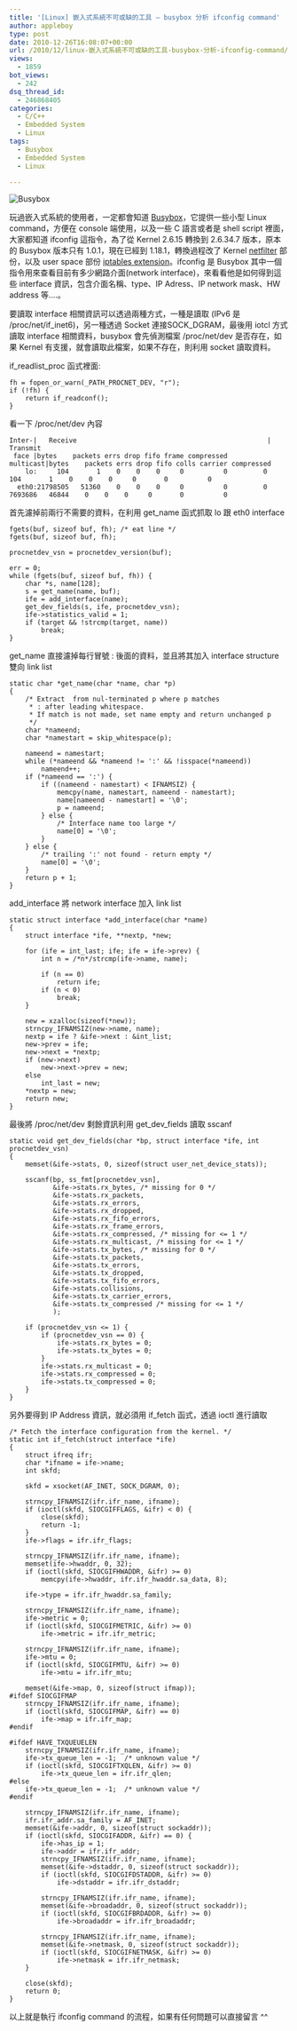 ```yaml
---
title: '[Linux] 嵌入式系統不可或缺的工具 – busybox 分析 ifconfig command'
author: appleboy
type: post
date: 2010-12-26T16:08:07+00:00
url: /2010/12/linux-嵌入式系統不可或缺的工具-busybox-分析-ifconfig-command/
views:
  - 1859
bot_views:
  - 242
dsq_thread_id:
  - 246868405
categories:
  - C/C++
  - Embedded System
  - Linux
tags:
  - Busybox
  - Embedded System
  - Linux

---
```

<img src="https://i1.wp.com/www.busybox.net/images/busybox1.png?w=840" alt="Busybox" data-recalc-dims="1" /> 

玩過嵌入式系統的使用者，一定都會知道 [Busybox][1]，它提供一些小型 Linux command，方便在 console 端使用，以及一些 C 語言或者是 shell script 裡面，大家都知道 ifconfig 這指令，為了從 Kernel 2.6.15 轉換到 2.6.34.7 版本，原本的 Busybox 版本只有 1.0.1，現在已經到 1.18.1，轉換過程改了 Kernel [netfilter][2] 部份，以及 user space 部份 [iptables extension][3]。ifconfig 是 Busybox 其中一個指令用來查看目前有多少網路介面(network interface)，來看看他是如何得到這些 interface 資訊，包含介面名稱、type、IP Adress、IP network mask、HW address 等....。

要讀取 interface 相關資訊可以透過兩種方式，一種是讀取 (IPv6 是 /proc/net/if\_inet6)，另一種透過 Socket 連接SOCK\_DGRAM，最後用 iotcl 方式讀取 interface 相關資料，busybox 會先偵測檔案 /proc/net/dev 是否存在，如果 Kernel 有支援，就會讀取此檔案，如果不存在，則利用 socket 讀取資料。

if\_readlist\_proc 函式裡面:

<pre><code class="language-c">fh = fopen_or_warn(_PATH_PROCNET_DEV, "r");
if (!fh) {
    return if_readconf();
}</code></pre>

看一下 /proc/net/dev 內容

<pre><code class="language-bash">Inter-|   Receive                                                |  Transmit
 face |bytes    packets errs drop fifo frame compressed multicast|bytes    packets errs drop fifo colls carrier compressed
    lo:     104       1    0    0    0     0          0         0      104       1    0    0    0     0       0          0
  eth0:21798505   51360    0    0    0     0          0         0  7693686   46844    0    0    0     0       0          0</code></pre>

<!--more-->

首先濾掉前兩行不需要的資料，在利用 get_name 函式抓取 lo 跟 eth0 interface

<pre><code class="language-c">fgets(buf, sizeof buf, fh); /* eat line */
fgets(buf, sizeof buf, fh);

procnetdev_vsn = procnetdev_version(buf);

err = 0;
while (fgets(buf, sizeof buf, fh)) {
    char *s, name[128];
    s = get_name(name, buf);
    ife = add_interface(name);
    get_dev_fields(s, ife, procnetdev_vsn);
    ife->statistics_valid = 1;
    if (target && !strcmp(target, name))
        break;
}</code></pre>

get_name 直接濾掉每行冒號 : 後面的資料，並且將其加入 interface structure 雙向 link list

<pre><code class="language-c">static char *get_name(char *name, char *p)
{
    /* Extract <name> from nul-terminated p where p matches
     * <name>: after leading whitespace.
     * If match is not made, set name empty and return unchanged p
     */
    char *nameend;
    char *namestart = skip_whitespace(p);

    nameend = namestart;
    while (*nameend && *nameend != ':' && !isspace(*nameend))
        nameend++;
    if (*nameend == ':') {
        if ((nameend - namestart) < IFNAMSIZ) {
            memcpy(name, namestart, nameend - namestart);
            name[nameend - namestart] = '\0';
            p = nameend;
        } else {
            /* Interface name too large */
            name[0] = '\0';
        }
    } else {
        /* trailing ':' not found - return empty */
        name[0] = '\0';
    }
    return p + 1;
}</code></pre>

add_interface 將 network interface 加入 link list

<pre><code class="language-c">static struct interface *add_interface(char *name)
{
    struct interface *ife, **nextp, *new;

    for (ife = int_last; ife; ife = ife->prev) {
        int n = /*n*/strcmp(ife->name, name);

        if (n == 0)
            return ife;
        if (n < 0)
            break;
    }

    new = xzalloc(sizeof(*new));
    strncpy_IFNAMSIZ(new->name, name);
    nextp = ife ? &ife->next : &int_list;
    new->prev = ife;
    new->next = *nextp;
    if (new->next)
        new->next->prev = new;
    else
        int_last = new;
    *nextp = new;
    return new;
}</code></pre>

最後將 /proc/net/dev 剩餘資訊利用 get\_dev\_fields 讀取 sscanf

<pre><code class="language-c">static void get_dev_fields(char *bp, struct interface *ife, int procnetdev_vsn)
{
    memset(&ife->stats, 0, sizeof(struct user_net_device_stats));

    sscanf(bp, ss_fmt[procnetdev_vsn],
           &ife->stats.rx_bytes, /* missing for 0 */
           &ife->stats.rx_packets,
           &ife->stats.rx_errors,
           &ife->stats.rx_dropped,
           &ife->stats.rx_fifo_errors,
           &ife->stats.rx_frame_errors,
           &ife->stats.rx_compressed, /* missing for <= 1 */
           &ife->stats.rx_multicast, /* missing for <= 1 */
           &ife->stats.tx_bytes, /* missing for 0 */
           &ife->stats.tx_packets,
           &ife->stats.tx_errors,
           &ife->stats.tx_dropped,
           &ife->stats.tx_fifo_errors,
           &ife->stats.collisions,
           &ife->stats.tx_carrier_errors,
           &ife->stats.tx_compressed /* missing for <= 1 */
           );

    if (procnetdev_vsn <= 1) {
        if (procnetdev_vsn == 0) {
            ife->stats.rx_bytes = 0;
            ife->stats.tx_bytes = 0;
        }
        ife->stats.rx_multicast = 0;
        ife->stats.rx_compressed = 0;
        ife->stats.tx_compressed = 0;
    }
}</code></pre>

另外要得到 IP Address 資訊，就必須用 if_fetch 函式，透過 ioctl 進行讀取

<pre><code class="language-c">/* Fetch the interface configuration from the kernel. */
static int if_fetch(struct interface *ife)
{
    struct ifreq ifr;
    char *ifname = ife->name;
    int skfd;

    skfd = xsocket(AF_INET, SOCK_DGRAM, 0);

    strncpy_IFNAMSIZ(ifr.ifr_name, ifname);
    if (ioctl(skfd, SIOCGIFFLAGS, &ifr) < 0) {
        close(skfd);
        return -1;
    }
    ife->flags = ifr.ifr_flags;

    strncpy_IFNAMSIZ(ifr.ifr_name, ifname);
    memset(ife->hwaddr, 0, 32);
    if (ioctl(skfd, SIOCGIFHWADDR, &ifr) >= 0)
        memcpy(ife->hwaddr, ifr.ifr_hwaddr.sa_data, 8);

    ife->type = ifr.ifr_hwaddr.sa_family;

    strncpy_IFNAMSIZ(ifr.ifr_name, ifname);
    ife->metric = 0;
    if (ioctl(skfd, SIOCGIFMETRIC, &ifr) >= 0)
        ife->metric = ifr.ifr_metric;

    strncpy_IFNAMSIZ(ifr.ifr_name, ifname);
    ife->mtu = 0;
    if (ioctl(skfd, SIOCGIFMTU, &ifr) >= 0)
        ife->mtu = ifr.ifr_mtu;

    memset(&ife->map, 0, sizeof(struct ifmap));
#ifdef SIOCGIFMAP
    strncpy_IFNAMSIZ(ifr.ifr_name, ifname);
    if (ioctl(skfd, SIOCGIFMAP, &ifr) == 0)
        ife->map = ifr.ifr_map;
#endif

#ifdef HAVE_TXQUEUELEN
    strncpy_IFNAMSIZ(ifr.ifr_name, ifname);
    ife->tx_queue_len = -1;  /* unknown value */
    if (ioctl(skfd, SIOCGIFTXQLEN, &ifr) >= 0)
        ife->tx_queue_len = ifr.ifr_qlen;
#else
    ife->tx_queue_len = -1;  /* unknown value */
#endif

    strncpy_IFNAMSIZ(ifr.ifr_name, ifname);
    ifr.ifr_addr.sa_family = AF_INET;
    memset(&ife->addr, 0, sizeof(struct sockaddr));
    if (ioctl(skfd, SIOCGIFADDR, &ifr) == 0) {
        ife->has_ip = 1;
        ife->addr = ifr.ifr_addr;
        strncpy_IFNAMSIZ(ifr.ifr_name, ifname);
        memset(&ife->dstaddr, 0, sizeof(struct sockaddr));
        if (ioctl(skfd, SIOCGIFDSTADDR, &ifr) >= 0)
            ife->dstaddr = ifr.ifr_dstaddr;

        strncpy_IFNAMSIZ(ifr.ifr_name, ifname);
        memset(&ife->broadaddr, 0, sizeof(struct sockaddr));
        if (ioctl(skfd, SIOCGIFBRDADDR, &ifr) >= 0)
            ife->broadaddr = ifr.ifr_broadaddr;

        strncpy_IFNAMSIZ(ifr.ifr_name, ifname);
        memset(&ife->netmask, 0, sizeof(struct sockaddr));
        if (ioctl(skfd, SIOCGIFNETMASK, &ifr) >= 0)
            ife->netmask = ifr.ifr_netmask;
    }

    close(skfd);
    return 0;
}</code></pre>

以上就是執行 ifconfig command 的流程，如果有任何問題可以直接留言 ^^

 [1]: http://zh.wikipedia.org/zh-tw/BusyBox
 [2]: http://www.netfilter.org/
 [3]: http://netfilter.org/documentation/HOWTO/netfilter-extensions-HOWTO.html